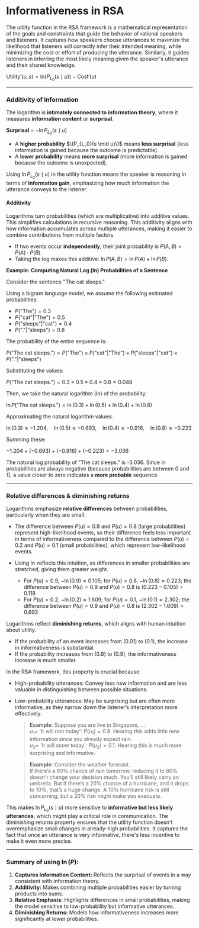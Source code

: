 # Informativeness in RSA

The utility function in the RSA framework is a mathematical representation of the goals and constraints that guide the behavior of rational speakers and listeners. It captures how speakers choose utterances to maximize the likelihood that listeners will correctly infer their intended meaning, while minimizing the cost or effort of producing the utterance. Similarly, it guides listeners in inferring the most likely meaning given the speaker's utterance and their shared knowledge.

$\text{Utility}'(u, s) = \text{ln} (P_{L_0}(s \mid u)) - \text{Cost}'(u)$

--- 

### Additivity of Information 

The logarithm is **intimately connected to information theory**, where it measures **information content** or **surprisal**. 

**Surprisal** = $-\ln P_{L_0}(s \mid u)$

- A **higher probability** $\(P_{L_0}(s \mid u)\)$ means **less surprisal** (less information is gained because the outcome is predictable).
- A **lower probability** means **more surprisal** (more information is gained because the outcome is unexpected).

Using $\ln P_{L_0}(s \mid u)$ in the utility function means the speaker is reasoning in terms of **information gain**, emphasizing how much information the utterance conveys to the listener.

#### Additivity

Logarithms turn probabilities (which are multiplicative) into additive values. This simplifies calculations in recursive reasoning. This additivity aligns with how information accumulates across multiple utterances, making it easier to combine contributions from multiple factors.

- If two events occur **independently**, their joint probability is $P(A, B) = P(A) \cdot P(B)$.
- Taking the log makes this additive: $\ln P(A, B) = \ln P(A) + \ln P(B)$.

**Example: Computing Natural Log (ln) Probabilities of a Sentence**

Consider the sentence "The cat sleeps."

Using a bigram language model, we assume the following estimated probabilities:

- $P(\text{"The"}) = 0.3$
- $P(\text{"cat"} | \text{"The"}) = 0.5$
- $P(\text{"sleeps"} | \text{"cat"}) = 0.4$
- $P(\text{"."} | \text{"sleeps"}) = 0.8$

The probability of the entire sequence is:

$P(\text{"The cat sleeps."}) = P(\text{"The"}) \times P(\text{"cat"} | \text{"The"}) \times P(\text{"sleeps"} | \text{"cat"}) \times P(\text{"."} | \text{"sleeps"})$

Substituting the values:

$P(\text{"The cat sleeps."}) = 0.3 \times 0.5 \times 0.4 \times 0.8 = 0.048$

Then, we take the natural logarithm (ln) of the probability:

$\ln P(\text{"The cat sleeps."}) = \ln(0.3) + \ln(0.5) + \ln(0.4) + \ln(0.8)$

Approximating the natural logarithm values:

$\ln(0.3) \approx -1.204, \quad \ln(0.5) \approx -0.693, \quad \ln(0.4) \approx -0.916, \quad \ln(0.8) \approx -0.223$

Summing these:

$-1.204 + (-0.693) + (-0.916) + (-0.223) = -3.036$

The natural log probability of "The cat sleeps." is -3.036. Since ln probabilities are always negative (because probabilities are between 0 and 1), a value closer to zero indicates a **more probable** sequence.

---

### Relative differences & diminishing returns

Logarithms emphasize **relative differences** between probabilities, particularly when they are small. 

- The difference between $P(u) = 0.9$ and $P(u) = 0.8$ (large probabilities) represent high-likelihood events, so their difference feels less important in terms of informativeness compared to the difference between $P(u) = 0.2$ and $P(u) = 0.1$ (small probabilities), which represent low-likelihood events.
- Using $\ln$ reflects this intuition, as differences in smaller probabilities are stretched, giving them greater weight.

  - For $P(u) = 0.9$, $-\ln(0.9) \approx 0.105$; for $P(u) = 0.8$, $-\ln(0.8) \approx 0.223$; the difference between $P(u) = 0.9$ and $P(u) = 0.8$ is $(0.223 - 0.105) = 0.118$
  - For $P(u) = 0.2$, $-\ln(0.2) \approx 1.609$; for $P(u) = 0.1$, $-\ln(0.1) \approx 2.302$; the difference between $P(u) = 0.9$ and $P(u) = 0.8$ is $(2.302 - 1.609) = 0.693$

Logarithms reflect **diminishing returns**, which aligns with human intuition about utility. 

- If the probability of an event increases from \(0.01\) to \(0.1\), the increase in informativeness is substantial.
- If the probability increases from \(0.8\) to \(0.9\), the informativeness increase is much smaller.

In the RSA framework, this property is crucial because:

- High-probability utterances: Convey less new information and are less valuable in distinguishing between possible situations.
- Low-probability utterances: May be surprising but are often more informative, as they narrow down the listener’s interpretation more effectively.

  > **Example**: Suppose you are live in Singapore, ... <br>
  > $u_1 =$ 'it will rain today': $P(u_1) = 0.8$. Hearing this adds little new information since you already expect rain. <br>
  > $u_2 =$ 'It will snow today': $P(u_2) = 0.1$. Hearing this is much more surprising and informative. 

  > **Example**: Consider the weather forecast.<br>
  > If there’s a 90% chance of rain tomorrow, reducing it to 80% doesn't change your decision much. You’ll still likely carry an umbrella.
  > But if there’s a 20% chance of a hurricane, and it drops to 10%, that’s a huge change. A 10% hurricane risk is still concerning, but a 20% risk might make you evacuate.

This makes $\ln P_{L_0}(s \mid u)$ more sensitive to **informative but less likely utterances**, which might play a critical role in communication. The diminishing returns property ensures that the utility function doesn't overemphasize small changes in already-high probabilities. It captures the fact that once an utterance is very informative, there's less incentive to make it even more precise.

---

### Summary of using $\ln(P)$:
1. **Captures Information Content:** Reflects the surprisal of events in a way consistent with information theory.
2. **Additivity:** Makes combining multiple probabilities easier by turning products into sums.
3. **Relative Emphasis:** Highlights differences in small probabilities, making the model sensitive to low-probability but informative utterances.
4. **Diminishing Returns:** Models how informativeness increases more significantly at lower probabilities.


